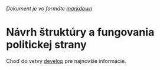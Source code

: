 *Dokument je vo formáte [markdown](https://guides.github.com/features/mastering-markdown/)*

# Návrh štruktúry a fungovania politickej strany

Choď do vetvy [develop](https://github.com/drzanik/strana/blob/develop/README.md) pre najnovšie informácie.
